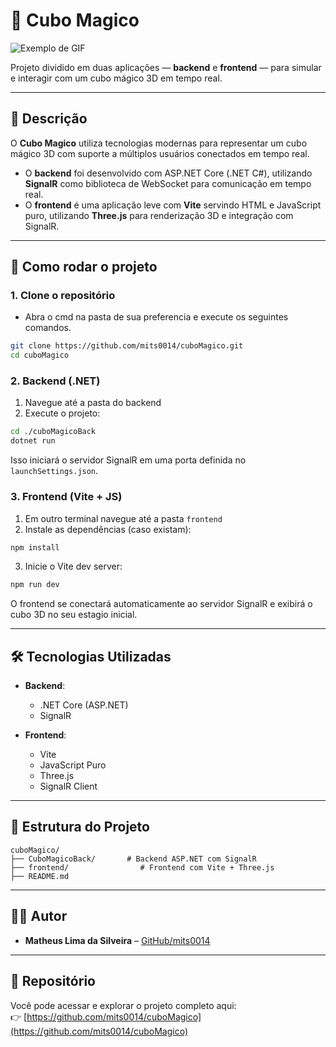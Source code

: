 # 🧊 Cubo Magico
![Exemplo de GIF](https://github.com/mits0014/videosEImagens/raw/main/caminho/para/o/arquivo.gif)

Projeto dividido em duas aplicações — **backend** e **frontend** — para simular e interagir com um cubo mágico 3D em tempo real.

---

## 📝 Descrição

O **Cubo Magico** utiliza tecnologias modernas para representar um cubo mágico 3D com suporte a múltiplos usuários conectados em tempo real.

- O **backend** foi desenvolvido com ASP.NET Core (.NET C#), utilizando **SignalR** como biblioteca de WebSocket para comunicação em tempo real.
- O **frontend** é uma aplicação leve com **Vite** servindo HTML e JavaScript puro, utilizando **Three.js** para renderização 3D e integração com SignalR.

---

## 🚀 Como rodar o projeto

### 1. Clone o repositório
- Abra o cmd na pasta de sua preferencia e execute os seguintes comandos.

```bash
git clone https://github.com/mits0014/cuboMagico.git
cd cuboMagico
```

### 2. Backend (.NET)
1. Navegue até a pasta do backend
2. Execute o projeto:
```bash
cd ./cuboMagicoBack
dotnet run
```

Isso iniciará o servidor SignalR em uma porta definida no `launchSettings.json`.

### 3. Frontend (Vite + JS)
1. Em outro terminal navegue até a pasta `frontend`
2. Instale as dependências (caso existam):
```bash
npm install
```
3. Inicie o Vite dev server:
```bash
npm run dev
```

O frontend se conectará automaticamente ao servidor SignalR e exibirá o cubo 3D no seu estagio inicial.

---

## 🛠️ Tecnologias Utilizadas

- **Backend**:
  - .NET Core (ASP.NET)
  - SignalR

- **Frontend**:
  - Vite
  - JavaScript Puro
  - Three.js
  - SignalR Client

---

## 📁 Estrutura do Projeto

```
cuboMagico/
├── CuboMagicoBack/       # Backend ASP.NET com SignalR
├── frontend/                # Frontend com Vite + Three.js
├── README.md
```
---

## 👨‍💻 Autor

- **Matheus Lima da Silveira** – [GitHub/mits0014](https://github.com/mits0014)

---

## 🔗 Repositório

Você pode acessar e explorar o projeto completo aqui:  
👉 [https://github.com/mits0014/cuboMagico](https://github.com/mits0014/cuboMagico)
